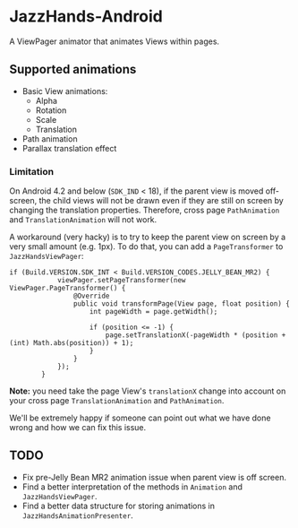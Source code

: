 # JazzHands-Android
A ViewPager animator that animates Views within pages.

## Supported animations
* Basic View animations:
    * Alpha
    * Rotation
    * Scale
    * Translation
* Path animation
* Parallax translation effect

### Limitation
On Android 4.2 and below (`SDK_IND` < 18), if the parent view is moved off-screen, the child views will not be drawn even if they are still on screen by changing the translation properties. Therefore, cross page `PathAnimation` and `TranslationAnimation` will not work.

A workaround (very hacky) is to try to keep the parent view on screen by a very small amount (e.g. 1px). To do that, you can add a `PageTransformer` to `JazzHandsViewPager`:

```
if (Build.VERSION.SDK_INT < Build.VERSION_CODES.JELLY_BEAN_MR2) {
            viewPager.setPageTransformer(new ViewPager.PageTransformer() {
                @Override
                public void transformPage(View page, float position) {
                    int pageWidth = page.getWidth();

                    if (position <= -1) {
                        page.setTranslationX(-pageWidth * (position + (int) Math.abs(position)) + 1);
                    }
                }
            });
        }
```

**Note:** you need take the page View's `translationX` change into account on your cross page `TranslationAnimation` and `PathAnimation`.

We'll be extremely happy if someone can point out what we have done wrong and how we can fix this issue.

## TODO
* Fix pre-Jelly Bean MR2 animation issue when parent view is off screen.
* Find a better interpretation of the methods in `Animation` and `JazzHandsViewPager`.
* Find a better data structure for storing animations in `JazzHandsAnimationPresenter`.